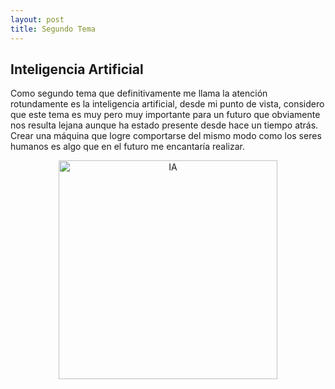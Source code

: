 ```yaml
---
layout: post
title: Segundo Tema
---
```


## Inteligencia Artificial


Como segundo tema que definitivamente me llama la atención rotundamente es la inteligencia artificial, desde mi punto de vista, considero que este tema es muy pero muy importante para un futuro que obviamente nos resulta lejana aunque ha estado presente desde hace un tiempo atrás. Crear una máquina que logre comportarse del mismo modo como los seres humanos es algo que en el futuro me encantaría realizar.

<p align="center">
  <img src="images/inteligencia.png" width="350" title="IA">
</p>
